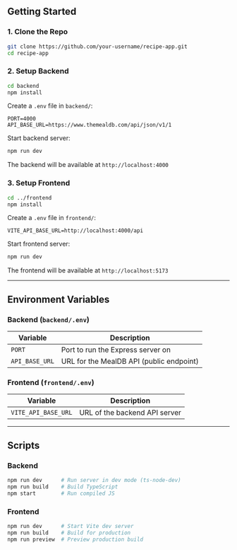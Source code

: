

## Getting Started

### 1. Clone the Repo

```bash
git clone https://github.com/your-username/recipe-app.git
cd recipe-app
```

### 2. Setup Backend

```bash
cd backend
npm install
```

Create a `.env` file in `backend/`:

```env
PORT=4000
API_BASE_URL=https://www.themealdb.com/api/json/v1/1
```

Start backend server:

```bash
npm run dev
```

The backend will be available at `http://localhost:4000`

### 3. Setup Frontend

```bash
cd ../frontend
npm install
```

Create a `.env` file in `frontend/`:

```env
VITE_API_BASE_URL=http://localhost:4000/api
```

Start frontend server:

```bash
npm run dev
```

The frontend will be available at `http://localhost:5173`

---

## Environment Variables

### Backend (`backend/.env`)

| Variable       | Description                              |
| -------------- | ---------------------------------------- |
| `PORT`         | Port to run the Express server on        |
| `API_BASE_URL` | URL for the MealDB API (public endpoint) |

### Frontend (`frontend/.env`)

| Variable            | Description                   |
| ------------------- | ----------------------------- |
| `VITE_API_BASE_URL` | URL of the backend API server |

---

## Scripts

### Backend

```bash
npm run dev      # Run server in dev mode (ts-node-dev)
npm run build    # Build TypeScript
npm start        # Run compiled JS
```

### Frontend

```bash
npm run dev      # Start Vite dev server
npm run build    # Build for production
npm run preview  # Preview production build
```
